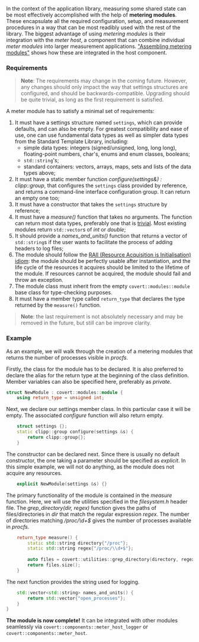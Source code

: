 In the context of the application library, measuring some shared state can be most effectively accomplished with the help of __metering modules__. These encapsulate all the required configuration, setup, and measurement procedures in a way that can be most readibly used with the rest of the library. The biggest advantage of using _metering modules_ is their integration with the _meter host_, a component that can combine individual _meter modules_ into larger measurement applications. ["Assembling metering modules"](2.-How-to's/Assembling-metering-modules) shows how these are integrated in the host component.

### Requirements

> __Note__: The requirements may change in the coming future. However, any changes should only impact the way that settings structures are configured, and should be backwards-compatible. Upgrading should be quite trivial, as long as the first requirement is satisfied.

A meter module has to satisfy a minimal set of requirements:

1. It must have a settings structure named `settings`, which can provide defaults, and can also be empty. For greatest compatibility and ease of use, one can use fundamental data types as well as simpler data types from the Standard Template Library, including:
    + simple data types: integers (signed/unsigned, long, long long), floating-point numbers, char's, enums and enum classes, booleans;
    + `std::string`'s;
    + standard containers: vectors, arrays, maps, sets and lists of the data types above;
2. It must have a static member function *configure(settings&) : clipp::group*, that configures the `settings` class provided by reference, and returns a command-line interface configuration group. It can return an empty one too;
3. It must have a constructor that takes the `settings` structure by reference;
4. It must have a *measure()* function that takes no arguments. The function can return most data types, preferably one that is [trivial](https://en.cppreference.com/w/cpp/language/copy_constructor#Trivial_copy_constructor). Most existing modules return `std::vector`s of *int* or *double*;
5. It should provide a *names_and_units()* function that returns a vector of `std::string`s if the user wants to facilitate the process of adding headers to log files;
6. The module should follow the [RAII (Resource Acquisition is Initialisation) idiom](https://en.cppreference.com/w/cpp/language/raii): the module should be perfectly usable after instantiation, and the life cycle of the resources it acquires should be limited to the lifetime of the module. If resources cannot be acquired, the module should fail and throw an exception.
7. The module class must inherit from the empty `covert::modules::module` base class for type-checking purposes.
8. It must have a member type called `return_type` that declares the type returned by the `measure()` function.

> __Note__: the last requirement is not absolutely necessary and may be removed in the future, but still can be improve clarity.

### Example

As an example, we will walk through the creation of a metering modules that returns the number of processes visible in *procfs*.

Firstly, the class for the module has to be declared. It is also preferred to declare the alias for the return type at the beginning of the class definition. Member variables can also be specified here, preferably as *private*.

```c++
struct NewModule : covert::modules::module {                              // l.1
    using return_type = unsigned int;                                     // l.2
```

Next, we declare our settings member class. In this particular case it will be empty. The associated *configure* function will also return empty.

```c++
    struct settings {};                                                   // l.3
    static clipp::group configure(settings &s) {                          // l.4
        return clipp::group{};                                            // l.5
    }                                                                     // l.6
```

The constructor can be declared next. Since there is usually no default constructor, the one taking a parameter should be specified as *explicit*. In this simple example, we will not do anything, as the module does not acquire any resources.

```c++
    explicit NewModule(settings &s) {}                                    // l.7
```

The primary functionality of the module is contained in the *measure* function. Here, we will use the utilities specified in the *filesystem.h* header file. The *grep_directory(dir, regex)* function gives the paths of files/directories in *dir* that match the regular expression *regex*. The number of directories matching */proc/\d+$* gives the number of processes available in *procfs*.

```c++
    return_type measure() {                                               // l.8
        static std::string directory{"/proc"};                            // l.9
        static std::string regex{"/proc/\\d+$"};                          // l.10
                                                                          // l.11
        auto files = covert::utilities::grep_directory(directory, regex); // l.12
        return files.size();                                              // l.13
    }                                                                     // l.14
```

The next function provides the string used for logging.

```c++
    std::vector<std::string> names_and_units() {                          // l.15
        return std::vector{"open_processes"};                             // l.16
    }                                                                     // l.17
}                                                                         // l.18
```

__The module is now complete!__ It can be integrated with other modules seamlessly via `covert::components::meter_host_logger` or `covert::components::meter_host`.
